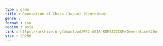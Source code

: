 ```yaml
---
type : game
title : Generation of Chaos (Japan) (Genteiban)
genre : 
format : iso
region : asia
link : https://archive.org/download/PS2-ASIA-ROMS321COM/Generation%20of%20Chaos%20%28Japan%29%20%28Genteiban%29.7z
size : 202MB
---
```

